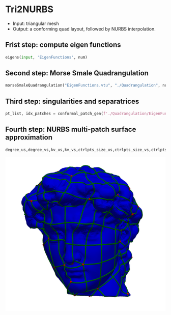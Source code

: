 # Tri2NURBS
* Input: triangular mesh
* Output: a conforming quad layout, followed by NURBS interpolation.

## Frist step: compute eigen functions
```python
eigens(input, 'EigenFunctions', num)
```

## Second step: Morse Smale Quadrangulation
```python
morseSmaleQuadrangulation("EigenFunctions.vtu", "./Quadrangulation", num, start)
```

## Third step: singularities and separatrices 
```python
pt_list, idx_patches = conformal_patch_gen(f'./Quadrangulation/EigenFunction{id}.obj')
```

## Fourth step: NURBS multi-patch surface approximation
```python
degree_us,degree_vs,kv_us,kv_vs,ctrlpts_size_us,ctrlpts_size_vs,ctrlpts,weights=approximate_mp_nurbs_surf(pt_list, idx_patches,max_deg,ctrlpts_size)
```
![What is this](david.png)

    
